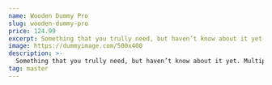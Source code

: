 ```yaml
---
name: Wooden Dummy Pro
slug: wooden-dummy-pro
price: 124.99
excerpt: Something that you trully need, but haven’t know about it yet
image: https://dummyimage.com/500x400
description: >-
  Something that you trully need, but haven’t know about it yet. Multiple winner of Community Awarads.
tag: master
---
```

